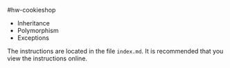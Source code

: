 #hw-cookieshop
- Inheritance
- Polymorphism
- Exceptions

The instructions are located in the file `index.md`. It is recommended that you view the instructions online.
